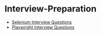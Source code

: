 # Interview-Preparation

- [Selenium Interview Questions](Selenium/README.md)
- [Playwright Interview Questions](Playwright/README.md)
